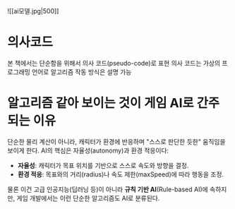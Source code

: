 ![[ai모델.jpg|500]]
# 의사코드

본 책에서는 단순함을 위해서 의사 코드(pseudo-code)로 표현
의사 코드는 가상의 프로그래밍 언어로 알고리즘 작동 방식은 설명 가능

# 알고리즘 같아 보이는 것이 게임 AI로 간주되는 이유

단순한 물리 계산이 아니라, 캐릭터가 환경에 반응하며 "스스로 판단한 듯한" 움직임을 보이게 한다. AI의 핵심은 자율성(autonomy)과 환경 적응이다:

- **자율성**: 캐릭터가 목표 위치를 기반으로 스스로 속도와 방향을 결정.
- **환경 적응**: 목표와의 거리(radius)나 속도 제한(maxSpeed)에 따라 행동을 조정.


물론 이건 고급 인공지능(딥러닝 등)이 아니라 **규칙 기반 AI**(Rule-based AI)에 속하지만, 게임 개발에서는 이런 단순한 알고리즘도 AI로 분류된다.
